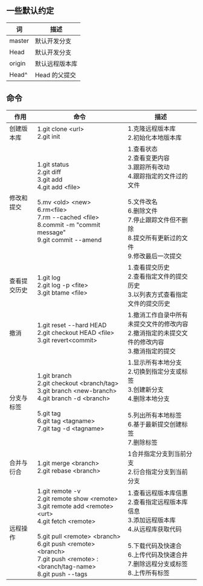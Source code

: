 ## 一些默认约定
词|描述
---|---
master |默认开发分支 
Head|默认开发分支
origin |默认远程版本库
Head^ |Head 的父提交

## 命令
作用|命令|描述
---|---|---
创建版本库|1.git clone \<url\> </br>2.git init| 1.克隆远程版本库</br>2.初始化本地版本库
修改和提交|1.git status </br>2.git diff </br>3.git add</br>4.git add \<file\> </br></br>5.mv \<old\> \<new\></br>6.rm\<file\></br>7.rm --cached \<file\></br>8.commit -m "commit message"</br>9.git commit --amend|1.查看状态</br>2.查看变更内容</br>3.跟踪所有改动</br>4.跟踪指定的文件过的文件</br></br>5.文件改名</br>6.删除文件</br>7.停止跟踪文件但不删除</br>8.提交所有更新过的文件 </br>9.修改最后一次提交
 查看提交历史|1.git log</br>2.git log -p \<fite\></br>3.git btame \<file\> |1.查看提交历史</br>2.查看指定文件的提交历史</br>3.以列表方式查看指定文件的提交历史
撤消|1.git reset --hard HEAD</br>2.git checkout HEAD \<file\></br>3.git revert\<commit\>|1.撤消工作自录中所有未提交文件的修改内容</br>2.撤消指定的未提交文件的修改内容</br>3.撤消指定的提交
分支与标签|1.git branch</br>2.git checkout \<branch/tag\></br>3.git branch \<new-branch\></br>4.git branch -d \<branch\></br></br>5.git tag</br>6.git tag \<tagname\></br>7.git tag -d \<tagname\> | 1.显示所有本地分支</br>2.切换到指定分支或标签</br>3.创建新分支</br>4.删除本地分支</br></br>5.列出所有本地标签</br>6.基于最新提交创建标签</br>7.删除标签
合并与衍合|1.git merge \<branch\></br>2.git rebase \<branch\>|1合并指定分支到当前分支</br>2.衍合指定分支到当前分支
远程操作|1.git remote -v</br>2.git remote show \<remote\></br>3.git remote add \<remote\> \<urt></br>4.git fetch \<remote\></br></br>5.git pull \<remote\>  \<branch\></br>6.git push \<remote\>  \<branch\></br>7.git push \<remote\> :\<branch/tag-name\></br>8.git push --tags |1.查看远程版本库信惠</br>2.查看指定远程版本库信息</br>3.添加远程版本库</br>4.从远程库获取代码</br></br>5.下载代码及快速合</br>6.上传代码及快速合井</br>7.删除远程分支或标签</br>8.上传所有标签

